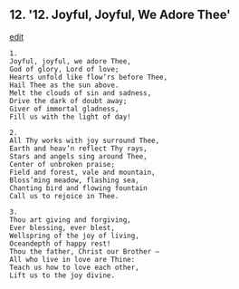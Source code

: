 
## 12.  '12. Joyful, Joyful, We Adore Thee'
[edit](https://docs.google.com/document/d/1BhumWm75hlzuDc4zyg7BK6ukEe_xcVw0/edit?mode=html)






    1.
    Joyful, joyful, we adore Thee,
    God of glory, Lord of love;
    Hearts unfold like flow’rs before Thee,
    Hail Thee as the sun above.
    Melt the clouds of sin and sadness,
    Drive the dark of doubt away;
    Giver of immortal gladness,
    Fill us with the light of day!

    2.
    All Thy works with joy surround Thee,
    Earth and heav’n reflect Thy rays,
    Stars and angels sing around Thee,
    Center of unbroken praise;
    Field and forest, vale and mountain,
    Bloss’ming meadow, flashing sea,
    Chanting bird and flowing fountain
    Call us to rejoice in Thee.

    3.
    Thou art giving and forgiving,
    Ever blessing, ever blest,
    Wellspring of the joy of living,
    Oceandepth of happy rest!
    Thou the father, Christ our Brother –
    All who live in love are Thine:
    Teach us how to love each other,
    Lift us to the joy divine.
